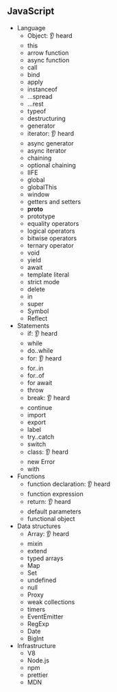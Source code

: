 ## JavaScript

- Language
  - Object: 👂 heard
  - this
  - arrow function
  - async function
  - call
  - bind
  - apply
  - instanceof
  - ...spread
  - ...rest
  - typeof
  - destructuring
  - generator
  - iterator: 👂 heard
  - async generator
  - async iterator
  - chaining
  - optional chaining
  - IIFE
  - global
  - globalThis
  - window
  - getters and setters
  - __proto__
  - prototype
  - equality operators
  - logical operators
  - bitwise operators
  - ternary operator
  - void
  - yield
  - await
  - template literal
  - strict mode
  - delete
  - in
  - super
  - Symbol
  - Reflect
- Statements
  - if: 👂 heard
  - while
  - do..while
  - for: 👂 heard
  - for..in
  - for..of
  - for await
  - throw
  - break: 👂 heard
  - continue
  - import
  - export
  - label
  - try..catch
  - switch
  - class: 👂 heard
  - new Error
  - with
- Functions
  - function declaration: 👂 heard
  - function expression
  - return: 👂 heard
  - default parameters
  - functional object
- Data structures
  - Array: 👂 heard
  - mixin
  - extend
  - typed arrays
  - Map
  - Set
  - undefined
  - null
  - Proxy
  - weak collections
  - timers
  - EventEmitter
  - RegExp
  - Date
  - BigInt
- Infrastructure
  - V8
  - Node.js
  - npm
  - prettier
  - MDN
